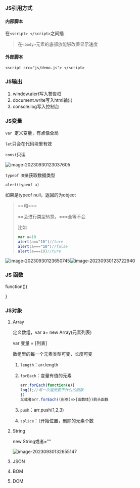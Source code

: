 ### JS引用方式

#### 内部脚本

在`<script> </script>`之间插

> 在`<body>`元素的底部放能够改善显示速度

#### 外部脚本

`<script src="js/demo.js"> </script>`

### JS输出

1. window.alert写入警告框
2. document.write写入html输出
3. console.log写入控制台

### JS变量

`var `定义变量，有点像全局

`let`只会在代码块里有效

`const`只读

![image-20230930123037605](https://pic.imgdb.cn/item/6517a475c458853aef3e0344)

`typeof 变量`获取数据类型

```
alert(typeof a)
```

如果是typeof null，返回的为object

> ==和===
>
> ==会进行类型转换，===全等不会
>
> 比如
>
> ```javascript
> var a=10
> alert(a=="10")//ture
> alert(a==="10")//false
> alert(a===10)//ture
> ```

![image-20230930123650745](https://pic.imgdb.cn/item/6517a5e3c458853aef3e4dcf)![image-20230930123722940](https://pic.imgdb.cn/item/6517a603c458853aef3e5177)



### JS 函数

function(){

}

### JS对象

1. Array

   定义数组，var a= new Array(元素列表)

   var 变量 = [列表]

   数组里的每一个元素类型可变，长度可变

   1. `length`：arr.length

   2. `forEach`：变量有值的元素

      ```javascript
      arr.forEach(function(e){
      log();//每一次遍历要干什么的函数
      })
      又或者arr.forEach((形参)=>{函数体})箭头函数
      ```

   3. `push`：arr.push(1,2,3)

   4. `splice`：（开始位置，删除的元素个数

2. String

   new String或者=""

   ![image-20230930132655147](https://pic.imgdb.cn/item/6517b19fc458853aef41bb4f)

3. JSON

4. BOM

5. DOM

